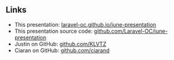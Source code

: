Links
-----
- This presentation: [laravel-oc.github.io/june-presentation][pres]
- This presentation source code: [github.com/Laravel-OC/june-presentation][src]
- Justin on GitHub: [github.com/KLVTZ][klvtz]
- Ciaran on GitHub: [github.com/ciarand][ciarand]

[pres]: http://laravel-oc.github.io/june-presentation
[src]: http://github.com/Laravel-OC/june-presentation
[klvtz]: http://github.com/KLVTZ
[ciarand]: http://github.com/ciarand
